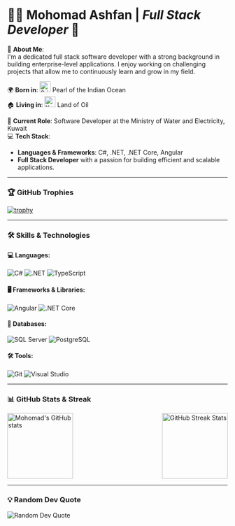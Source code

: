 # 👨‍💻 **Mohomad Ashfan**  | *Full Stack Developer* 🚀

🚀 **About Me**:  
I'm a dedicated full stack software developer with a strong background in building enterprise-level applications. I enjoy working on challenging projects that allow me to continuously learn and grow in my field.

🌍 **Born in**: <img src="https://upload.wikimedia.org/wikipedia/commons/1/11/Flag_of_Sri_Lanka.svg" alt="Sri Lanka Flag" width="25"/> Pearl of the Indian Ocean  
🏠 **Living in**: <img src="https://upload.wikimedia.org/wikipedia/commons/a/aa/Flag_of_Kuwait.svg" alt="Kuwait Flag" width="25"/> Land of Oil

💼 **Current Role**: Software Developer at the Ministry of Water and Electricity, Kuwait  
💻 **Tech Stack**:
- **Languages & Frameworks**: C#, .NET, .NET Core, Angular
- **Full Stack Developer** with a passion for building efficient and scalable applications.

---

### 🏆 GitHub Trophies
[![trophy](https://github-profile-trophy.vercel.app/?username=mohomadashfan&row=1&column=6&theme=onedark&no-frame=true&no-bg=true)](https://github.com/ryo-ma/github-profile-trophy)

---

### 🛠️ **Skills & Technologies**

#### 💻 **Languages**:
![C#](https://img.shields.io/badge/-C%23-239120?style=flat-square&logo=c-sharp&logoColor=white)
![.NET](https://img.shields.io/badge/-.NET-5C2D91?style=flat-square&logo=dotnet&logoColor=white)
![TypeScript](https://img.shields.io/badge/-TypeScript-007ACC?style=flat-square&logo=typescript&logoColor=white)

#### 🖥️ **Frameworks & Libraries**:
![Angular](https://img.shields.io/badge/-Angular-DD0031?style=flat-square&logo=angular&logoColor=white)
![.NET Core](https://img.shields.io/badge/-.NET_Core-5C2D91?style=flat-square&logo=dotnet&logoColor=white)

#### 💾 **Databases**:
![SQL Server](https://img.shields.io/badge/-SQL%20Server-CC2927?style=flat-square&logo=microsoft-sql-server&logoColor=white)
![PostgreSQL](https://img.shields.io/badge/-PostgreSQL-336791?style=flat-square&logo=postgresql&logoColor=white)

#### 🛠️ **Tools**:
![Git](https://img.shields.io/badge/-Git-F05032?style=flat-square&logo=git&logoColor=white)
![Visual Studio](https://img.shields.io/badge/-Visual%20Studio-5C2D91?style=flat-square&logo=visual-studio&logoColor=white)

---

### 📊 **GitHub Stats & Streak**
<div style="display: flex; justify-content: space-between;">
  <img src="https://github-readme-stats.vercel.app/api?username=mohomadashfan&show_icons=true&theme=radical" alt="Mohomad's GitHub stats" height="150">
  <img src="https://streak-stats.demolab.com?user=mohomadashfan&theme=tokyonight" alt="GitHub Streak Stats" height="150">
</div>

---

### 💡 **Random Dev Quote**
![Random Dev Quote](https://quotes-github-readme.vercel.app/api?type=horizontal&theme=tokyonight)

